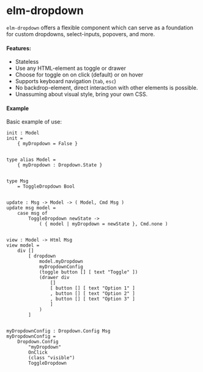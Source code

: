 # elm-dropdown
`elm-dropdown` offers a flexible component which can serve as a foundation for custom dropdowns, select-inputs, popovers, and more.

#### Features:
* Stateless
* Use any HTML-element as toggle or drawer
* Choose for toggle on on click (default) or on hover
* Supports keyboard navigation (`tab`, `esc`)
* No backdrop-element, direct interaction with other elements is possible.
* Unassuming about visual style, bring your own CSS.

#### Example

Basic example of use:

    init : Model
    init =
        { myDropdown = False }


    type alias Model =
        { myDropdown : Dropdown.State }


    type Msg
        = ToggleDropdown Bool


    update : Msg -> Model -> ( Model, Cmd Msg )
    update msg model =
        case msg of
            ToggleDropdown newState ->
                ( { model | myDropdown = newState }, Cmd.none )


    view : Model -> Html Msg
    view model =
        div []
            [ dropdown
                model.myDropdown
                myDropdownConfig
                (toggle button [] [ text "Toggle" ])
                (drawer div
                    []
                    [ button [] [ text "Option 1" ]
                    , button [] [ text "Option 2" ]
                    , button [] [ text "Option 3" ]
                    ]
                )
            ]


    myDropdownConfig : Dropdown.Config Msg
    myDropdownConfig =
        Dropdown.Config
            "myDropdown"
            OnClick
            (class "visible")
            ToggleDropdown 
